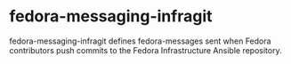 # fedora-messaging-infragit

fedora-messaging-infragit defines fedora-messages sent when Fedora contributors push commits to the
Fedora Infrastructure Ansible repository.
